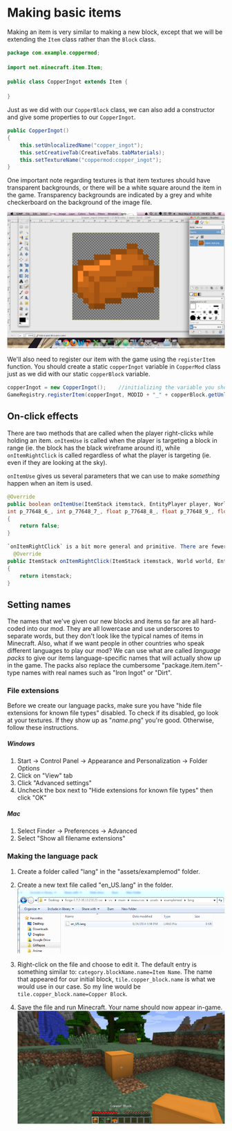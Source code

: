 # Making basic items
Making an item is very similar to making a new block, except that we will be extending the `Item` class rather than the `Block` class.

```java
package com.example.coppermod;

import net.minecraft.item.Item;

public class CopperIngot extends Item {

}
```

Just as we did with our `CopperBlock` class, we can also add a constructor and give some properties to our `CopperIngot`.

```java
public CopperIngot()
{
    this.setUnlocalizedName("copper_ingot");
    this.setCreativeTab(CreativeTabs.tabMaterials);
    this.setTextureName("coppermod:copper_ingot");
}
```

One important note regarding textures is that item textures should have transparent backgrounds, or there will be a white square around the item in the game. Transparency backgrounds are indicated by a grey and white checkerboard on the background of the image file.

![Making item texture](images/section_2/item_texture.png)

We'll also need to register our item with the game using the `registerItem` function. You should create a static `copperIngot` variable in `CopperMod` class just as we did with our static `copperBlock` variable.

```java
copperIngot = new CopperIngot();    //initializing the variable you should declare in the class
GameRegistry.registerItem(copperIngot, MODID + "_" + copperBlock.getUnlocalizedName());
```

## On-click effects
There are two methods that are called when the player right-clicks while holding an item. `onItemUse` is called when the player is targeting a block in range (ie. the block has the black wireframe around it), while `onItemRightClick` is called regardless of what the player is targeting (ie. even if they are looking at the sky).

`onItemUse` gives us several parameters that we can use to make _something_ happen when an item is used.
```java
@Override
public boolean onItemUse(ItemStack itemstack, EntityPlayer player, World world, int p_77648_4_, int p_77648_5_, 
int p_77648_6_, int p_77648_7_, float p_77648_8_, float p_77648_9_, float p_77648_10_)
{
    return false;
}
```

```java
`onItemRightClick` is a bit more general and primitive. There are fewer arguments given to us,
  @Override
public ItemStack onItemRightClick(ItemStack itemstack, World world, EntityPlayer player)
{
    return itemstack;
}
```

## Setting names

The names that we've given our new blocks and items so far are all hard-coded into our mod. They are all lowercase and use underscores to separate words, but they don't look like the typical names of items in Minecraft. Also, what if we want people in other countries who speak different languages to play our mod? We can use what are called _language packs_ to give our items language-specific names that will actually show up in the game. The packs also replace the cumbersome "package.item.item"-type names with real names such as "Iron Ingot" or "Dirt".

### File extensions

Before we create our language packs, make sure you have "hide file extensions for known file types" disabled. To check if its disabled, go look at your textures.  If they show up as "_name_.png" you're good.  Otherwise, follow these instructions.  

##### Windows
1. Start -> Control Panel -> Appearance and Personalization -> Folder Options
2. Click on "View" tab
3. Click "Advanced settings"
4. Uncheck the box next to "Hide extensions for known file types" then click "OK"

##### Mac
1. Select Finder -> Preferences -> Advanced
2. Select "Show all filename extensions"

### Making the language pack

1. Create a folder called "lang" in the "assets/examplemod" folder.
1. Create a new text file called "en_US.lang" in the folder.
![Language folder](images/section_2/lang_folder.png)

1. Right-click on the file and choose to edit it. The default entry is something similar to: `category.blockName.name=Item Name`. The name that appeared for our initial block, `tile.copper_block.name` is what we would use in our case. So my line would be `tile.copper_block.name=Copper Block`.

1. Save the file and run Minecraft. Your name should now appear in-game.
![Block with localized name](images/section_2/lang_block.png)
